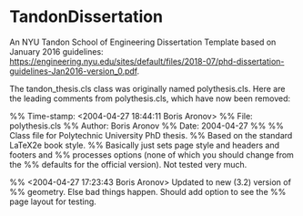 # TandonDissertation
An NYU Tandon School of Engineering Dissertation Template based on January 2016 guidelines: https://engineering.nyu.edu/sites/default/files/2018-07/phd-dissertation-guidelines-Jan2016-version_0.pdf.

The tandon_thesis.cls class was originally named polythesis.cls. Here are the leading comments from polythesis.cls, which have now been removed:

%% Time-stamp: <2004-04-27 18:44:11 Boris Aronov>
%% File: polythesis.cls
%% Author: Boris Aronov
%% Date: 2004-04-27
%% 
%% Class file for Polytechnic University PhD thesis. 
%% Based on the standard LaTeX2e book style.
%% Basically just sets page style and headers and footers and
%% processes options (none of which you should change from the
%% defaults for the official version).  Not tested very much.

%% <2004-04-27 17:23:43 Boris Aronov>  Updated to new (3.2) version of
%% geometry.  Else bad things happen.  Should add option to see the
%% page layout for testing.
